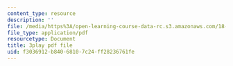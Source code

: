 ```yaml
---
content_type: resource
description: ''
file: /media/https%3A/open-learning-course-data-rc.s3.amazonaws.com/18-02sc-multivariable-calculus-fall-2010/f3036912b84068107c24ff28236761fe_Tgk9wURblAw.pdf
file_type: application/pdf
resourcetype: Document
title: 3play pdf file
uid: f3036912-b840-6810-7c24-ff28236761fe
---
```

